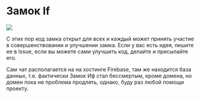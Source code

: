 # Замок If

[![](https://img.shields.io/badge/%D0%9D%D0%B0%20%D0%BF%D0%B8%D0%B2%D0%BE%20%D0%B8%20%D0%B4%D0%BE%D0%BC%D0%B5%D0%BD-PayPal-blue.svg?longCache=true&style=for-the-badge)](https://paypal.me/ArsenBespalov)

С этих пор код замка открыт для всех и каждый может принять участие в совершенствовании и улучшении замка. 
Если у вас есть идея, пишите ее в Issue, если вы можете сами улучшить код, делайте и присылайте его.

Сам чат располагается на на хостинге Firebase, там же находится база данных, т.е. фактически Замок Иф стал бессмертым,
кроме домена, но домен пока не проблема продлять, однако, буду раз любой помощи проекту.

